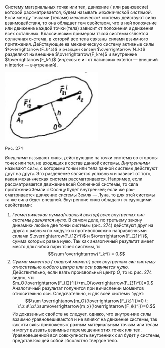 Систему материальных точек или тел, движение ( или равнове­сие) которой рассматривается, будем называть _механической системой_. Если между точками (телами) механической системы действу­ют силы взаимодействия, то она обладает тем свойством, что в ней положение или движе­ние каждой точки (тела) зависит от положения и движения всех остальных. Классическим примером такой системы является солнечная система, в которой все тела связаны силами взаимного притяжения. Действующие на механическую систему ак­тивные силы $\overrightarrow{F_k^a}$ и реакции связей $\overrightarrow{N_k}$ разделя­ют на внешние $\overrightarrow{F_k^e}$ и внутренние $\overrightarrow{F_k^i}$ (индексы е и i от латинских exterior — внешний и interior — внутренний).

<img src="https://raw.githubusercontent.com/difdifdif/teor_mex/main/image/1.jpg" width="300" height="avto">

Рис. 274

_Внешними_ называют силы, действующие на точки системы со сторо­ны точек или тел, не входящих в состав данной системы. _Внутренними_ называют силы, с которыми точки или тела данной системы действуют друг на друга. Эго разделение является условным и за­висит от того, какая механическая система рассматривается. На­пример, если рассматривается движение всей Солнечной системы, то сила притяжения Земли к Солнцу будет внутренней; если же рас­сматривается движение системы Земля — Луна, то для этой системы та же сила будет внешней.
 Внутренние силы обладают следующими свойствами:
 1. _Геометрическая сумма(главный вектор) всех внутренних сил системы равняется нулю._ В самом деле, по третьему закону динамики любые две точки системы (рис. 274) действуют друг на друга с равным по модулю и противоположно направленными силами $\overrightarrow{F_{12}^i}$ и $\overrightarrow{F_{21}^i}$, сумма которых равна нулю. Так как аналогичный результат имеет место для любой пары точек системы, то
 $$\sum \overrightarrow{F_k^i} = 0.$$
 2. _Сумма моментов ( главный момент) всех внутренних сил си­стемы относительно любого центра или оси равняется нулю._ Действительно, если взять произвольный центр $О$, то из рис. 274 видно, что $m_O(\overrightarrow{F_{12}^i})+m_O(\overrightarrow{F_{21}^i})=0.$ Аналогичный результат получится при вычислении моментов относительно оси. Следовательно, и для всей системы будет:
 $$\sum \overrightarrow{m_O}(\overrightarrow{F_{k}^i})=0 \: \:\:\:и\:\:\:\:\sum\overrightarrow{m_x}(\overrightarrow{F_{k}^i})=0.$$
Из доказанных свойств не следует, однако, что внутренние силы взаимно уравновешиваются и не влияют на движение системы, так как эти силы приложены к разным материальным точкам или телам и могут вызвать взаимные перемещения этих точек или тел. Уравновешенной вся совокупность внутренних сил будет у системы, представляющей собой абсолютно твердое тело.

